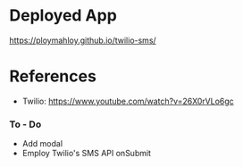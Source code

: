 # Deployed App #

https://ploymahloy.github.io/twilio-sms/

# References #

* Twilio: https://www.youtube.com/watch?v=26X0rVLo6gc


### To - Do ###

* Add modal 
* Employ Twilio's SMS API onSubmit
